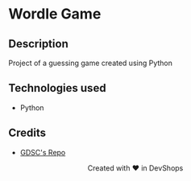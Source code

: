 # Wordle Game

## Description
Project of a guessing game created using Python

## Technologies used
- Python

## Credits
- [GDSC's Repo](https://github.com/USFGDSC/Py-wordle)

<p align=center>
Created with ❤️ in DevShops
</p>
